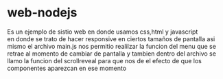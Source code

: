 # web-nodejs
Es un ejemplo de sistio web en donde usamos css,html y javascript   
en donde se trato de hacer responsive en ciertos tamaños de pantalla
asi mismo el archivo main.js  nos permitio realilzar la funcion del menu que 
se retrae al momento de cambiar de pantalla y tambien dentro del archivo se llamo
la funcion del scrollreveal para que nos de el efecto de que los componentes aparezcan en ese momento 

